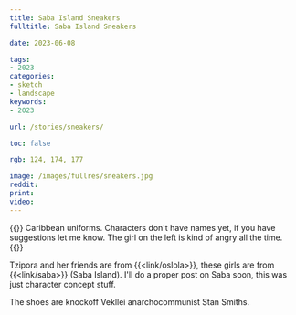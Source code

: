 ```yaml
---
title: Saba Island Sneakers
fulltitle: Saba Island Sneakers

date: 2023-06-08

tags:
- 2023
categories:
- sketch
- landscape
keywords:
- 2023

url: /stories/sneakers/

toc: false

rgb: 124, 174, 177

image: /images/fullres/sneakers.jpg
reddit:
print:
video:
---
```

{{<note caption>}}
Caribbean uniforms. Characters don't have names yet, if you have suggestions let me know. The girl on the left is kind of angry all the time.
{{</note>}}

Tzipora and her friends are from {{<link/oslola>}}, these girls are from {{<link/saba>}} (Saba Island). I'll do a proper post on Saba soon, this was just character concept stuff.

The shoes are knockoff Vekllei anarchocommunist Stan Smiths.
